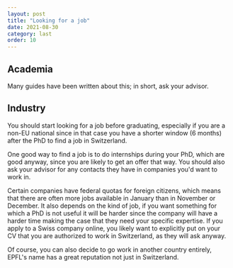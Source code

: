```yaml
---
layout: post
title: "Looking for a job"
date: 2021-08-30
category: last
order: 10
---
```


## Academia

Many guides have been written about this; in short, ask your advisor.


## Industry

You should start looking for a job before graduating, especially if you are a non-EU national since in that case you have a shorter window (6 months) after the PhD to find a job in Switzerland.

One good way to find a job is to do internships during your PhD, which are good anyway, since you are likely to get an offer that way.
You should also ask your advisor for any contacts they have in companies you'd want to work in.

Certain companies have federal quotas for foreign citizens, which means that there are often more jobs available in January than in November or December.
It also depends on the kind of job, if you want something for which a PhD is not useful it will be harder since the company will have a harder time making the case that they need your specific expertise.
If you apply to a Swiss company online, you likely want to explicitly put on your CV that you are authorized to work in Switzerland, as they will ask anyway.

Of course, you can also decide to go work in another country entirely, EPFL's name has a great reputation not just in Switzerland.
